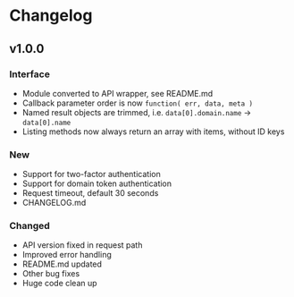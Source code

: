 Changelog
=========

v1.0.0
------

### Interface

* Module converted to API wrapper, see README.md
* Callback parameter order is now `function( err, data, meta )`
* Named result objects are trimmed, i.e. `data[0].domain.name` -> `data[0].name`
* Listing methods now always return an array with items, without ID keys

### New

* Support for two-factor authentication
* Support for domain token authentication
* Request timeout, default 30 seconds
* CHANGELOG.md

### Changed

* API version fixed in request path
* Improved error handling
* README.md updated
* Other bug fixes
* Huge code clean up
